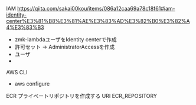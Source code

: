 IAM
https://qiita.com/sakai00kou/items/086a12caa69a78c18f61#iam-identity-center%E3%81%B8%E3%81%AE%E3%83%AD%E3%82%B0%E3%82%A4%E3%83%B3
* zmk-lambdaユーザをIdentity centerで作成
* 許可セット -> AdministratorAccessを作成
* ユーザ
* 

AWS CLI
 * aws configure

ECR
プライベートリポジトリを作成する
URI ECR_REPOSITORY

